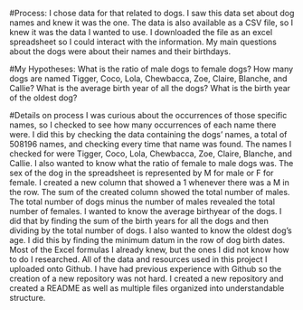 #Process: 
I chose data for that related to dogs. I saw this data set about dog names and knew it was the one. The data is also available as a CSV file, so I knew it was the data I wanted to use. I downloaded the file as an excel spreadsheet so I could interact with the information. My main questions about the dogs were about their names and their birthdays. 

#My Hypotheses:
What is the ratio of male dogs to female dogs?
How many dogs are named Tigger, Coco, Lola, Chewbacca, Zoe, Claire, Blanche, and Callie?
What is the average birth year of all the dogs?
What is the birth year of the oldest dog?

#Details on process
I was curious about the occurrences of those specific names, so I checked to see how many occurrences of each name there were. I did this by checking the data containing the dogs’ names, a total of 508196 names, and checking every time that name was found. The names I checked for were Tigger, Coco, Lola, Chewbacca, Zoe, Claire, Blanche, and Callie. I also wanted to know what the ratio of female to male dogs was. The sex of the dog in the spreadsheet is represented by M for male or F for female. I created a new column that showed a 1 whenever there was a M in the row. The sum of the created column showed the total number of males. The total number of dogs minus the number of males revealed the total number of females. I wanted to know the average birthyear of the dogs. I did that by finding the sum of the birth years for all the dogs and then dividing by the total number of dogs. I also wanted to know the oldest dog’s age. I did this by finding the minimum datum in the row of dog birth dates. Most of the Excel formulas I already knew, but the ones I did not know how to do I researched. 
All of the data and resources used in this project I uploaded onto Github. I have had previous experience with Github so the creation of a new repository was not hard. I created a new repository and created a README as well as multiple files organized into understandable structure. 
